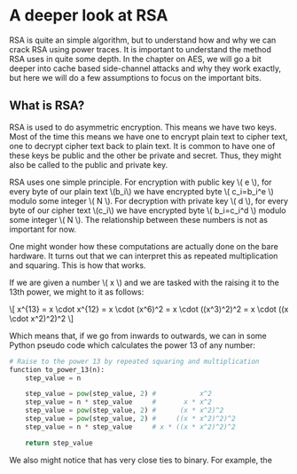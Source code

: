 # A deeper look at RSA

RSA is quite an simple algorithm, but to understand how and why we can crack RSA
using power traces. It is important to understand the method RSA uses in quite
some depth. In the chapter on AES, we will go a bit deeper into cache based
side-channel attacks and why they work exactly, but here we will do a few
assumptions to focus on the important bits.

## What is RSA?

RSA is used to do asymmetric encryption. This means we have two keys. Most of
the time this means we have one to encrypt plain text to cipher text, one to
decrypt cipher text back to plain text. It is common to have one of these keys
be public and the other be private and secret. Thus, they might also be called
to the public and private key.

RSA uses one simple principle. For encryption with public key \\( e \\), for
every byte of our plain text \\(b_i\\) we have encrypted byte \\( c_i=b_i^e \\)
modulo some integer \\( N \\). For decryption with private key \\( d \\), for
every byte of our cipher text \\(c_i\\) we have encrypted byte \\( b_i=c_i^d \\)
modulo some integer \\( N \\). The relationship between these numbers is not as
important for now.

One might wonder how these computations are actually done on the bare hardware.
It turns out that we can interpret this as repeated multiplication and squaring.
This is how that works.

If we are given a number \\( x \\) and we are tasked with the raising it to the
13th power, we might to it as follows:

\\[ x^{13} = x \cdot x^{12} = x \cdot (x^6)^2 = x \cdot ((x^3)^2)^2 = x \cdot
((x \cdot x^2)^2)^2 \\]

Which means that, if we go from inwards to outwards, we can in some Python
pseudo code which calculates the power 13 of any number:

```python
# Raise to the power 13 by repeated squaring and multiplication
function to_power_13(n):
    step_value = n

    step_value = pow(step_value, 2) #           x^2
    step_value = n * step_value     #       x * x^2
    step_value = pow(step_value, 2) #      (x * x^2)^2
    step_value = pow(step_value, 2) #     ((x * x^2)^2)^2
    step_value = n * step_value     # x * ((x * x^2)^2)^2

    return step_value
```

We also might notice that has very close ties to binary. For example, the 


